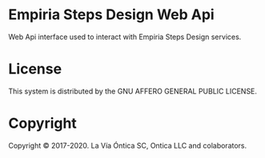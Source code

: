 ﻿# Empiria Steps Design Web Api

Web Api interface used to interact with Empiria Steps Design services.

# License

This system is distributed by the GNU AFFERO GENERAL PUBLIC LICENSE.

# Copyright

Copyright © 2017-2020. La Vía Óntica SC, Ontica LLC and colaborators.
